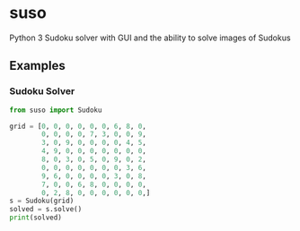 # suso
Python 3 Sudoku solver with GUI and the ability to solve images of Sudokus


## Examples
### Sudoku Solver
```python
from suso import Sudoku

grid = [0, 0, 0, 0, 0, 0, 6, 8, 0,
        0, 0, 0, 0, 7, 3, 0, 0, 9,
        3, 0, 9, 0, 0, 0, 0, 4, 5,
        4, 9, 0, 0, 0, 0, 0, 0, 0,
        8, 0, 3, 0, 5, 0, 9, 0, 2,
        0, 0, 0, 0, 0, 0, 0, 3, 6,
        9, 6, 0, 0, 0, 0, 3, 0, 8,
        7, 0, 0, 6, 8, 0, 0, 0, 0,
        0, 2, 8, 0, 0, 0, 0, 0, 0,]
s = Sudoku(grid)
solved = s.solve()
print(solved)
```